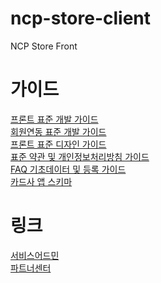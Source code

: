# ncp-store-client

NCP Store Front

# 가이드

[프론트 표준 개발 가이드](https://nhnent.dooray.com/share/posts/021NAuyRTEiar1vtz4tUew) <br>
[회원연동 표준 개발 가이드](https://nhnent.dooray.com/share/posts/UPWE65ztR8GLa3UqFR8ItA) <br>
[프론트 표준 디자인 가이드](https://nhnent.dooray.com/share/posts/6QyGF3V_R_ybjNqthk-jSQ) <br>
[표준 약관 및 개인정보처리방침 가이드](https://nhnent.dooray.com/share/posts/71bQ0GyQQPisVf_8-a5J0w) <br>
[FAQ 기초데이터 및 등록 가이드](https://nhnent.dooray.com/share/posts/-zba7wlBQYy8UzgV5dGgVw) <br>
[카드사 앱 스키마](https://nhnent.dooray.com/share/posts/bGBl3IyyTfSR6jJ-mW17lQ) <br>

# 링크

[서비스어드민](https://service.e-ncp.com) <br>
[파트너센터](https://partner.e-ncp.com) <br>

